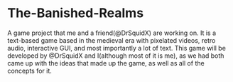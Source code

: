 # The-Banished-Realms
A game project that me and a friend(@DrSquidX) are working on. It is a text-based game based in the medieval era with pixelated videos, retro audio, interactive GUI, and most importantly a lot of text.
This game will be developed by @DrSquidX and I(although most of it is me), as we had both came up with the ideas that made up the game, as well as all of the concepts for it.
